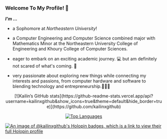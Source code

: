 ### Welcome To My Profile! 👋
<em><strong>I'm ... </strong></em>

- a Sophomore at _Northeastern University_!

- a Computer Engineering and Computer Science combined major with Mathematics Minor at the Northeastern University College of Engineering and Khoury College of Computer Sciences.

- eager to embark on an exciting academic journey. 💻
but am definitely not scared of what's coming. 🚀

- very passionate about exploring new things while connecting my interests and passions, from computer hardware and software to blending technology and entrepreneurship.🌟👨‍💼

<div align="center">
  [![Kailin’s GitHub stats](https://github-readme-stats.vercel.app/api?username=kailinxgithub&show_icons=true&theme=default&hide_border=true)](https://github.com/kailinxgithub)
  
  [![Top Languages](https://github-readme-stats.vercel.app/api/top-langs/?username=kailinxgithub&layout=compact&langs_count=6&theme=default&hide_border=true)](https://github.com/kailinxgithub)
</div>

[![An image of @kailinxgithub's Holopin badges, which is a link to view their full Holopin profile](https://holopin.me/kailinxgithub)](https://holopin.io/@kailinxgithub)
